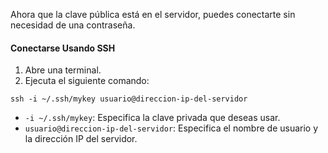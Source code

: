 Ahora que la clave pública está en el servidor, puedes conectarte sin necesidad de una contraseña.

#### Conectarse Usando SSH

1. Abre una terminal.
2. Ejecuta el siguiente comando:

```
ssh -i ~/.ssh/mykey usuario@direccion-ip-del-servidor
```

- `-i ~/.ssh/mykey`: Especifica la clave privada que deseas usar.
- `usuario@direccion-ip-del-servidor`: Especifica el nombre de usuario y la dirección IP del servidor.


